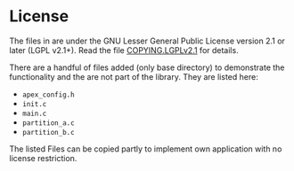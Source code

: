 # License

The files in are under the GNU Lesser General Public License version 2.1 or later (LGPL v2.1+). Read the file [COPYING.LGPLv2.1](./COPYING.LGPLv2.1) for details.

There are a handful of files added (only base directory) to demonstrate the functionality and the are not part of the library. They are listed here:

- `apex_config.h`
- `init.c`
- `main.c`
- `partition_a.c`
- `partition_b.c`

The listed Files can be copied partly to implement own application with no license restriction.
